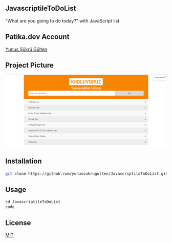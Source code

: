 ## JavascriptileToDoList
"What are you going to do today?" with JavaScript list.

## Patika.dev Account
[Yunus Şükrü Gülten](https://app.patika.dev/yunussukrugulten)

## Project Picture
![github](img/JsToDoList.png)

## Installation
```bash
git clone https://github.com/yunussukrugulten/JavascriptileToDoList.git
```
## Usage
```linux
cd JavascriptileToDoList
code .
```

## License
[MIT](https://choosealicense.com/licenses/mit/)

